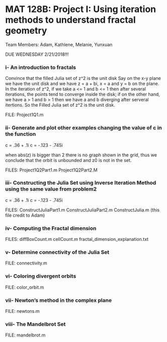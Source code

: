 # MAT 128B: Project I: Using iteration methods to understand fractal geometry

Team Members: Adam, Kathlene, Melanie, Yunxuan

DUE WEDNESDAY 2/21/2018!!!

### i- An introduction to fractals

 Convince that the filled Julia set of z^2 is the unit disk
 Say on the x-y plane we have the unit disk and we have z = a + bi, x = a and y = b on the plane.
 In the iteration of z^2, if we take a <= 1 and b <= 1 then after several iterations, the points tend to converge inside the disk; if on the other hand, we have a > 1 and b > 1 then we have a and b diverging after serveral itertions. 
 So the Filled Julia set of z^2 is the unit disk.

FILE: Project1Q1.m
 
### ii- Generate and plot other examples changing the value of c in the function

 c = .36 + .1i
 c = -.123 - .745i

 when abs(z) is bigger than 2 there is no graph shown in the grid, thus we conclude that the orbit is unbounded and z0 is not in the set.

FILES: Project1Q2Part1.m Project1Q2Part2.M

### iii- Constructing the Julia Set using Inverse Iteration Method using the same value from problem2 

 c = .36 + .1i
 c = -.123 - .745i
 
 FILES: ConstructJuliaPart1.m ConstructJuliaPart2.m ConstructJulia.m (this file credit to Adam)
 
### iv- Computing the Fractal dimension

FILES: diffBoxCount.m cellCount.m fractal_dimension_explanation.txt

### v- Determine connectivity of the Julia Set

FILE: connectivity.m

### vi- Coloring divergent orbits 

FILE: color_orbit.m

### vii- Newton’s method in the complex plane

FILE: newtons.m

### viii- The Mandelbrot Set

FILE: mandelbrot.m



